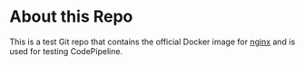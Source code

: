 # About this Repo

This is a test Git repo that contains the official Docker image for [nginx](https://registry.hub.docker.com/_/nginx/) and is used for testing CodePipeline.
